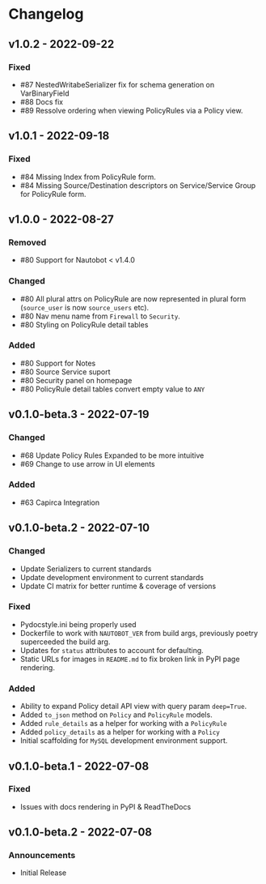 # Changelog

## v1.0.2 - 2022-09-22

### Fixed

- #87 NestedWritabeSerializer fix for schema generation on VarBinaryField
- #88 Docs fix
- #89 Ressolve ordering when viewing PolicyRules via a Policy view.

## v1.0.1 - 2022-09-18

### Fixed

- #84 Missing Index from PolicyRule form.
- #84 Missing Source/Destination descriptors on Service/Service Group for PolicyRule form.

## v1.0.0 - 2022-08-27

### Removed

- #80 Support for Nautobot < v1.4.0

### Changed

- #80 All plural attrs on PolicyRule are now represented in plural form (`source_user` is now `source_users` etc).
- #80 Nav menu name from `Firewall` to `Security`.
- #80 Styling on PolicyRule detail tables

### Added

- #80 Support for Notes
- #80 Source Service suport
- #80 Security panel on homepage
- #80 PolicyRule detail tables convert empty value to `ANY`

## v0.1.0-beta.3 - 2022-07-19

### Changed

- #68 Update Policy Rules Expanded to be more intuitive
- #69 Change to use arrow in UI elements

### Added

- #63 Capirca Integration

## v0.1.0-beta.2 - 2022-07-10

### Changed

- Update Serializers to current standards
- Update development environment to current standards
- Update CI matrix for better runtime & coverage of versions

### Fixed

- Pydocstyle.ini being properly used
- Dockerfile to work with `NAUTOBOT_VER` from build args, previously poetry superceeded the build arg.
- Updates for `status` attributes to account for defaulting.
- Static URLs for images in `README.md` to fix broken link in PyPI page rendering.

### Added

- Ability to expand Policy detail API view with query param `deep=True`.
- Added `to_json` method on `Policy` and `PolicyRule` models.
- Added `rule_details` as a helper for working with a `PolicyRule`
- Added `policy_details` as a helper for working with a `Policy`
- Initial scaffolding for `MySQL` development environment support.

## v0.1.0-beta.1 - 2022-07-08

### Fixed

- Issues with docs rendering in PyPI & ReadTheDocs

## v0.1.0-beta.2 - 2022-07-08

### Announcements

- Initial Release
